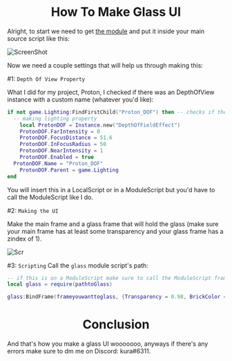 <h1 align="center">How To Make Glass UI</h1>

Alright, to start we need to get [the module](https://github.com/kuraise/UI-Tuts/blob/main/glass.lua) and put it inside your main source script like this:

![ScreenShot](https://cdn.upload.systems/uploads/TGFvgmUl.png)


Now we need a couple settings that will help us through making this:

#1: `Depth Of View Property`

What I did for my project, Proton, I checked if there was an DepthOfView instance with a custom name (whatever you'd like):
```lua
if not game.Lighting:FindFirstChild("Proton_DOF") then -- checks if there's already my own lighting property
  -- making lighting property
	local ProtonDOF = Instance.new("DepthOfFieldEffect")
	ProtonDOF.FarIntensity = 0
	ProtonDOF.FocusDistance = 51.6
	ProtonDOF.InFocusRadius = 50
	ProtonDOF.NearIntensity = 1
	ProtonDOF.Enabled = true
  ProtonDOF.Name = "Proton_DOF"
	ProtonDOF.Parent = game.Lighting
end
```
You will insert this in a LocalScript or in a ModuleScript but you'd have to call the ModuleScript like I do.

#2: `Making the UI`

Make the main frame and a glass frame that will hold the glass (make sure your main frame has at least some transparency and your glass frame has a zindex of 1).

![Scr](https://cdn.upload.systems/uploads/CfgWFqwB.png)

#3: `Scripting`
Call the `glass` module script's path:
```lua
-- if this is on a ModuleScript make sure to call the ModuleScript from a LocalScript
local glass = require(pathtoGlass)

glass:BindFrame(frameyouwanttoglass, {Transparency = 0.98, BrickColor = BrickColor.new("Institutional white")}
```

<h1 align="center">Conclusion</h1>
And that's how you make a glass UI wooooooo, anyways if there's any errors make sure to dm me on Discord: kura#6311.
